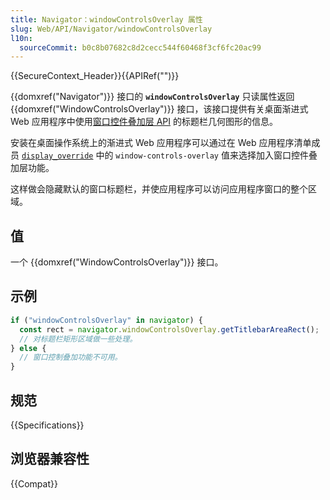 ```yaml
---
title: Navigator：windowControlsOverlay 属性
slug: Web/API/Navigator/windowControlsOverlay
l10n:
  sourceCommit: b0c8b07682c8d2cecc544f60468f3cf6fc20ac99
---
```


{{SecureContext_Header}}{{APIRef("")}}

{{domxref("Navigator")}} 接口的 **`windowControlsOverlay`** 只读属性返回 {{domxref("WindowControlsOverlay")}} 接口，该接口提供有关桌面渐进式 Web 应用程序中使用[窗口控件叠加层 API](/zh-CN/docs/Web/API/Window_Controls_Overlay_API) 的标题栏几何图形的信息。

安装在桌面操作系统上的渐进式 Web 应用程序可以通过在 Web 应用程序清单成员 [`display_override`](/zh-CN/docs/Web/Manifest/display_override) 中的 `window-controls-overlay` 值来选择加入窗口控件叠加层功能。

这样做会隐藏默认的窗口标题栏，并使应用程序可以访问应用程序窗口的整个区域。

## 值

一个 {{domxref("WindowControlsOverlay")}} 接口。

## 示例

```js
if ("windowControlsOverlay" in navigator) {
  const rect = navigator.windowControlsOverlay.getTitlebarAreaRect();
  // 对标题栏矩形区域做一些处理。
} else {
  // 窗口控制叠加功能不可用。
}
```

## 规范

{{Specifications}}

## 浏览器兼容性

{{Compat}}
